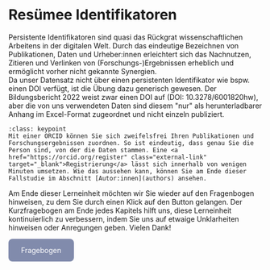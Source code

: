 # Resümee Identifikatoren

Persistente Identifikatoren sind quasi das Rückgrat wissenschaftlichen Arbeitens in der digitalen Welt. Durch das eindeutige Bezeichnen von Publikationen, Daten und Urheber:innen erleichtert sich das Nachnutzen, Zitieren und Verlinken von (Forschungs-)Ergebnissen erheblich und ermöglicht vorher nicht gekannte Synergien.  
Da unser Datensatz nicht über einen persistenten Identifikator wie bspw. einen DOI verfügt, ist die Übung dazu generisch gewesen. Der Bildungsbericht 2022 weist zwar einen DOI auf (DOI: 10.3278/6001820hw), aber die von uns verwendeten Daten sind diesem "nur" als herunterladbarer Anhang im Excel-Format zugeordnet und nicht einzeln publiziert.  

`````{admonition} Haben Sie sich bereits eine ORCID zugelegt?
:class: keypoint
Mit einer ORCID können Sie sich zweifelsfrei Ihren Publikationen und Forschungsergebnissen zuordnen. So ist eindeutig, dass genau Sie die Person sind, von der die Daten stammen. Eine <a href="https://orcid.org/register" class="external-link" target="_blank">Registrierung</a> lässt sich innerhalb von wenigen Minuten umsetzen. Wie das aussehen kann, können Sie am Ende dieser Fallstudie im Abschnitt [Autor:innen](authors) ansehen.
`````

Am Ende dieser Lerneinheit möchten wir Sie wieder auf den Fragenbogen hinweisen, zu dem Sie durch einen Klick auf den Button gelangen.
Der Kurzfragebogen am Ende jedes Kapitels hilft uns, diese Lerneinheit kontinuierlich zu verbessern, indem Sie uns auf etwaige Unklarheiten hinweisen oder Anregungen geben. Vielen Dank! 

<a href="https://gesellschaftfuerinformatik.limesurvey.net/745598?newtest=Y&lang=de&Git=0003" target="_blank"
   style="display: inline-block;
          background-color: #818bac;
          padding: 14px 25px;
          text-align: center;
          color: white;
          border-radius: 8px;
          text-decoration: none;">
  Fragebogen
</a>


